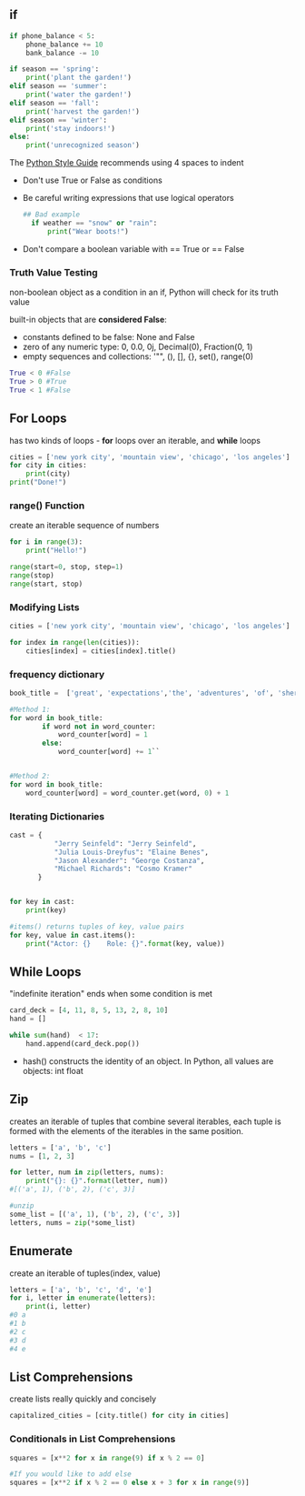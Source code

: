 ## if

```python
if phone_balance < 5:
    phone_balance += 10
    bank_balance -= 10

if season == 'spring':
    print('plant the garden!')
elif season == 'summer':
    print('water the garden!')
elif season == 'fall':
    print('harvest the garden!')
elif season == 'winter':
    print('stay indoors!')
else:
    print('unrecognized season')
```

The [Python Style Guide](https://www.python.org/dev/peps/pep-0008/#tabs-or-spaces) recommends using 4 spaces to indent

- Don't use True or False as conditions

- Be careful writing expressions that use logical operators

  ```python
  ## Bad example
    if weather == "snow" or "rain":
        print("Wear boots!")
  ```

- Don't compare a boolean variable with == True or == False

### Truth Value Testing

non-boolean object as a condition in an if, Python will check for its truth value

built-in objects that are **considered False**:

- constants defined to be false: None and False
- zero of any numeric type: 0, 0.0, 0j, Decimal(0), Fraction(0, 1)
- empty sequences and collections: '"", (), [], {}, set(), range(0)

```python
True < 0 #False
True > 0 #True
True < 1 #False
```

## For Loops

has two kinds of loops - **for** loops over an iterable, and **while** loops

```python
cities = ['new york city', 'mountain view', 'chicago', 'los angeles']
for city in cities:
    print(city)
print("Done!")
```

### range() Function

create an iterable sequence of numbers

```python
for i in range(3):
    print("Hello!")

range(start=0, stop, step=1)
range(stop)
range(start, stop)
```

### Modifying Lists

```python
cities = ['new york city', 'mountain view', 'chicago', 'los angeles']

for index in range(len(cities)):
    cities[index] = cities[index].title()
```

### frequency dictionary

```python
book_title =  ['great', 'expectations','the', 'adventures', 'of', 'sherlock','holmes','the','great','gasby','hamlet','adventures','of','huckleberry','fin']

#Method 1:
for word in book_title:
        if word not in word_counter:
            word_counter[word] = 1
        else:
            word_counter[word] += 1``


#Method 2:
for word in book_title:
    word_counter[word] = word_counter.get(word, 0) + 1


```

### Iterating Dictionaries

```python
cast = {
           "Jerry Seinfeld": "Jerry Seinfeld",
           "Julia Louis-Dreyfus": "Elaine Benes",
           "Jason Alexander": "George Costanza",
           "Michael Richards": "Cosmo Kramer"
       }


for key in cast:
    print(key)

#items() returns tuples of key, value pairs
for key, value in cast.items():
    print("Actor: {}    Role: {}".format(key, value))
```

## While Loops

"indefinite iteration" ends when some condition is met

```python
card_deck = [4, 11, 8, 5, 13, 2, 8, 10]
hand = []

while sum(hand)  < 17:
    hand.append(card_deck.pop())
```

- hash() constructs the identity of an object.
  In Python, all values are objects: int float

## Zip

creates an iterable of tuples that combine several iterables, each tuple is formed with the elements of the iterables in the same position.

```python
letters = ['a', 'b', 'c']
nums = [1, 2, 3]

for letter, num in zip(letters, nums):
    print("{}: {}".format(letter, num))
#[('a', 1), ('b', 2), ('c', 3)]

#unzip
some_list = [('a', 1), ('b', 2), ('c', 3)]
letters, nums = zip(*some_list)
```

## Enumerate

create an iterable of tuples(index, value)

```python
letters = ['a', 'b', 'c', 'd', 'e']
for i, letter in enumerate(letters):
    print(i, letter)
#0 a
#1 b
#2 c
#3 d
#4 e
```

## List Comprehensions

create lists really quickly and concisely

```python
capitalized_cities = [city.title() for city in cities]
```

### Conditionals in List Comprehensions

```python
squares = [x**2 for x in range(9) if x % 2 == 0]

#If you would like to add else
squares = [x**2 if x % 2 == 0 else x + 3 for x in range(9)]
```
